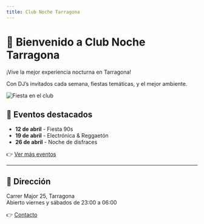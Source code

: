 ```yaml
---
title: Club Noche Tarragona
---
```


# 🎉 Bienvenido a Club Noche Tarragona

¡Vive la mejor experiencia nocturna en Tarragona!

Con DJ’s invitados cada semana, fiestas temáticas, y el mejor ambiente.

![Fiesta en el club](images/Logo_Taits.png)

## 📅 Eventos destacados
- **12 de abril** - Fiesta 90s
- **19 de abril** - Electrónica & Reggaetón
- **26 de abril** - Noche de disfraces

👉 [Ver más eventos](eventos.md)

---

## 📍 Dirección

Carrer Major 25, Tarragona  
Abierto viernes y sábados de 23:00 a 06:00

👉 [Contacto](contacto.md)
